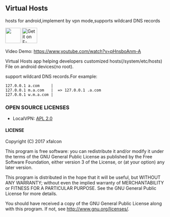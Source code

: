 ## Virtual Hosts
hosts for android,implement by vpn mode,supports wildcard DNS records

<a href="https://play.google.com/store/apps/details?id=com.github.xfalcon.vhosts"><img src="https://play.google.com/intl/en_us/badges/images/generic/en-play-badge.png" height="48" /></a>
<a href="https://f-droid.org/packages/com.github.xfalcon.vhosts"><img src="https://fdroid.gitlab.io/artwork/badge/get-it-on.png" alt="Get it on F-Droid" height="48"></a>


Video Demo: <a target="_blank" href="https://www.youtube.com/watch?v=pHnsboAnm-A">https://www.youtube.com/watch?v=pHnsboAnm-A</a>

Virtual Hosts  app helping developers customized  hosts(/system/etc/hosts) File on android devices(no root).

support wildcard DNS records.For example:
```
127.0.0.1 a.com     |
127.0.0.1 m.a.com   |  => 127.0.0.1 .a.com
127.0.0.1 w.m.a.com |
```   



### OPEN SOURCE LICENSES

<ul>
    <li>LocalVPN: <a href="https://github.com/hexene/LocalVPN/blob/master/README.md">APL 2.0</a></li>
</ul>



#### LICENSE

Copyright (C) 2017  xfalcon

This program is free software: you can redistribute it and/or modify
it under the terms of the GNU General Public License as published by
the Free Software Foundation, either version 3 of the License, or
(at your option) any later version.

This program is distributed in the hope that it will be useful,
but WITHOUT ANY WARRANTY; without even the implied warranty of
MERCHANTABILITY or FITNESS FOR A PARTICULAR PURPOSE.  See the
GNU General Public License for more details.

You should have received a copy of the GNU General Public License
along with this program.  If not, see <http://www.gnu.org/licenses/>.
